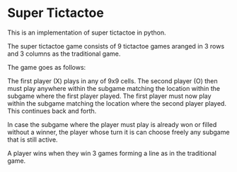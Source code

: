 # Super Tictactoe
This is an implementation of super tictactoe in python.

The super tictactoe game consists of 9 tictactoe games aranged in 3 rows and 3 columns as the traditional game.

The game goes as follows:

The first player (X) plays in any of 9x9 cells.
The second player (O) then must play anywhere within the subgame matching the location within the subgame where the first player played.
The first player must now play within the subgame matching the location where the second player played.
This continues back and forth.

In case the subgame where the player must play is already won or filled without a winner, the player whose turn it is can choose freely any subgame that is still active.

A player wins when they win 3 games forming a line as in the traditional game.
